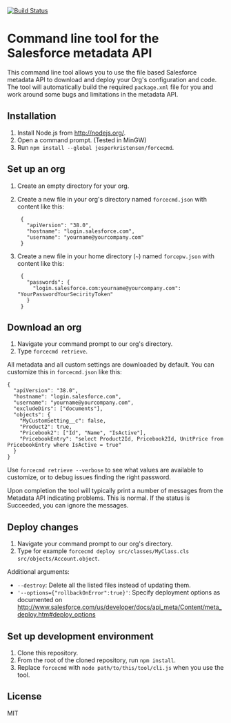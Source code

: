 [![Build Status](https://travis-ci.org/jesperkristensen/forcecmd.svg?branch=master)](https://travis-ci.org/jesperkristensen/forcecmd)

Command line tool for the Salesforce metadata API
========

This command line tool allows you to use the file based Salesforce metadata API
to download and deploy your Org's configuration and code.
The tool will automatically build the required `package.xml` file for you
and work around some bugs and limitations in the metadata API.

## Installation

1. Install Node.js from http://nodejs.org/.
2. Open a command prompt. (Tested in MinGW)
3. Run `npm install --global jesperkristensen/forcecmd`.

## Set up an org

1. Create an empty directory for your org.
2. Create a new file in your org's directory named `forcecmd.json` with content like this:

        {
          "apiVersion": "38.0",
          "hostname": "login.salesforce.com",
          "username": "yourname@yourcompany.com"
        }

3. Create a new file in your home directory (`~`) named `forcepw.json` with content like this:

        {
          "passwords": {
            "login.salesforce.com:yourname@yourcompany.com": "YourPasswordYourSecirityToken"
          }
        }

## Download an org

1. Navigate your command prompt to our org's directory.
2. Type `forcecmd retrieve`.

All metadata and all custom settings are downloaded by default. You can customize this in `forcecmd.json` like this:

    {
      "apiVersion": "38.0",
      "hostname": "login.salesforce.com",
      "username": "yourname@yourcompany.com",
      "excludeDirs": ["documents"],
      "objects": {
        "MyCustomSetting__c": false,
        "Product2": true,
        "Pricebook2": ["Id", "Name", "IsActive"],
        "PricebookEntry": "select Product2Id, Pricebook2Id, UnitPrice from PricebookEntry where IsActive = true"
      }
    }

Use `forcecmd retrieve --verbose` to see what values are available to customize, or to debug issues finding the right password.

Upon completion the tool will typically print a number of messages from the Metadata API indicating problems. This is normal. If the status is Succeeded, you can ignore the messages.

## Deploy changes

1. Navigate your command prompt to our org's directory.
2. Type for example `forcecmd deploy src/classes/MyClass.cls src/objects/Account.object`.

Additional arguments:
* `--destroy`: Delete all the listed files instead of updating them.
* `'--options={"rollbackOnError":true}'`: Specify deployment options as documented on http://www.salesforce.com/us/developer/docs/api_meta/Content/meta_deploy.htm#deploy_options

## Set up development environment

1. Clone this repository.
2. From the root of the cloned repository, run `npm install`.
3. Replace `forcecmd` with `node path/to/this/tool/cli.js` when you use the tool.

## License

MIT
